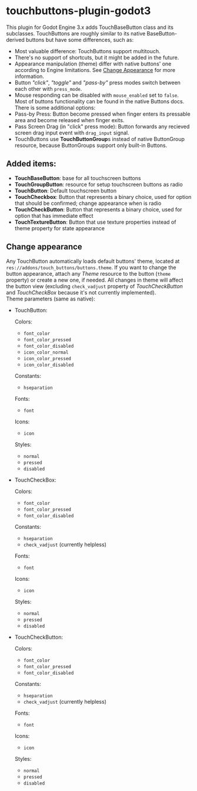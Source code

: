 # touchbuttons-plugin-godot3
This plugin for Godot Engine 3.x adds TouchBaseButton class and its subclasses. TouchButtons are roughly similar to its native BaseButton-derived buttons but have some differences, such as:

- Most valuable difference: TouchButtons support multitouch.
- There's no support of shortcuts, but it might be added in the future.
- Appearance manipulation (theme) differ with native buttons' one according to Engine limitations. See [Change Appearance](#change-appearance) for more information.
- Button *"click"*, *"toggle"* and *"pass-by"* press modes switch between each other with `press_mode`.
- Mouse responding can be disabled with `mouse_enabled` set to `false`.                                                                                   \
Most of buttons functionality can be found in the native Buttons docs. There is some additional options:
- Pass-by Press: Button become pressed when finger enters its pressable area and become released when finger exits.
- Pass Screen Drag (in "click" press mode): Button forwards any recieved screen drag input event with `drag_input` signal.
- TouchButtons use **TouchButtonGroup**s instead of native ButtonGroup resource, because ButtonGroups support only built-in Buttons.

## Added items:
- **TouchBaseButton**: base for all touchscreen buttons
- **TouchGroupButton**: resource for setup touchscreen buttons as radio
- **TouchButton**: Default touchscreen button
- **TouchCheckbox**: Button that represents a binary choice, used for option that should be confirmed; change appearance when is radio
- **TouchCheckButton**: Button that represents a binary choice, used for option that has immediate effect
- **TouchTextureButton**: Button that use texture properties instead of theme property for state appearance

## Change appearance
Any TouchButton automatically loads default buttons' theme, located at `res://addons/touch_buttons/buttons.theme`.
If you want to change the button appearance, attach any *Theme* resource to the button (`theme` property) or create a new one, if needed. All changes in theme will affect the button view (excluding `check_vadjust` property of *TouchCheckButton* and *TouchCheckBox* because it's not currently implemented).
\
Theme parameters (same as native):
- TouchButton:

  Colors:
  - `font_color`
  - `font_color_pressed`
  - `font_color_disabled`
  - `icon_color_normal`
  - `icon_color_pressed`
  - `icon_color_disabled`
  
  Constants:
  - `hseparation`

  Fonts:
  - `font`
  
  Icons:
  - `icon`
  
  Styles:
  - `normal`
  - `pressed`
  - `disabled`

- TouchCheckBox:

  Colors:
  - `font_color`
  - `font_color_pressed`
  - `font_color_disabled`
  
  Constants:
  - `hseparation`
  - `check_vadjust` (currently helpless)

  Fonts:
  - `font`
  
  Icons:
  - `icon`
  
  Styles:
  - `normal`
  - `pressed`
  - `disabled`

- TouchCheckButton:

  Colors:
  - `font_color`
  - `font_color_pressed`
  - `font_color_disabled`
  
  Constants:
  - `hseparation`
  - `check_vadjust` (currently helpless)

  Fonts:
  - `font`
  
  Icons:
  - `icon`
  
  Styles:
  - `normal`
  - `pressed`
  - `disabled`
